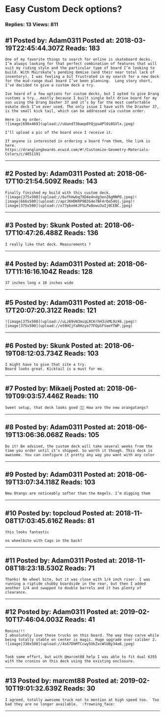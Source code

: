 # Easy Custom Deck options?

### Replies: 13 Views: 811

## \#1 Posted by: Adam0311 Posted at: 2018-03-19T22:45:44.307Z Reads: 183

```
One of my favorite things to search for online is skateboard decks. I’m always looking for that perfect combination of features that will suit my riding style and the particular type of board I’m looking to build. With Muirskate’s pending demise (and their near total lack of inventory), I was feeling a bit frustrated in my search for a new deck for the mid-range dual board I’ve been planning.  Long story short, I’ve decided to give a custom deck a try. 

Ive heard of a few options for custom decks, but I opted to give Drang customs a try...mostly because I built single belt drive board for my son using the Drang Dasher 37 and it’s by far the most comfortable eskate deck I’ve ever used. The only issue I have with the Drasher 37, is the small kick tail, which can be addressed via custom order. 

Here is my order.
![image|690x469](upload://uUand73baep0YQjpu4PlOi0GVlx.jpeg)

I’ll upload a pic of the board once I receive it. 

If anyone is interested in ordering a board from them, the link is here.
https://dranglongboards.ecwid.com/#!/Customize-Geometry-Materials-Colors/c/4051191
```

---
## \#2 Posted by: Adam0311 Posted at: 2018-06-17T10:21:54.509Z Reads: 143

```
Finally finished my build with this custom deck.
![image|375x500](upload://6ufhHwbq7XD4e4ndg3enZ6gMNPD.jpeg)![image|666x500](upload://aprJKHDKRP9B3S4e7BF4rOa54Uj.jpeg)![image|375x500](upload://x77pkemkJFSLPw8owu3uIj0CEBC.jpeg)
```

---
## \#3 Posted by: Skunk Posted at: 2018-06-17T10:47:26.488Z Reads: 136

```
I really like that deck. Measurements ?
```

---
## \#4 Posted by: Adam0311 Posted at: 2018-06-17T11:16:16.104Z Reads: 128

```
37 inches long x 10 inches wide
```

---
## \#5 Posted by: Adam0311 Posted at: 2018-06-17T20:07:20.312Z Reads: 121

```
![image|375x500](upload://uLz69vN3msqL0CKrhH3ikML9zX6.jpeg)![image|375x500](upload://e59HIjFaRHzya77FOpSFVaeYTWP.jpeg)
```

---
## \#6 Posted by: Skunk Posted at: 2018-06-19T08:12:03.734Z Reads: 103

```
I might have to give that site a try. 
Board looks great. Kicktail is a must for me.
```

---
## \#7 Posted by: Mikaelj Posted at: 2018-06-19T09:03:57.446Z Reads: 110

```
Sweet setup, that deck looks good 👌🏼 How are the new orangatangs?
```

---
## \#8 Posted by: Adam0311 Posted at: 2018-06-19T13:06:36.068Z Reads: 105

```
Do it! Be advised, the custom deck will take several weeks from the time you order until it’s shipped. So worth it though. This deck is awesome. You can configure it pretty any way you want with any color
```

---
## \#9 Posted by: Adam0311 Posted at: 2018-06-19T13:07:34.118Z Reads: 103

```
New Otangs are noticeably softer than the Kegels. I’m digging them
```

---
## \#10 Posted by: topcloud Posted at: 2018-11-08T17:03:45.616Z Reads: 81

```
this looks fantastic

no wheelbite with Cags in the back?
```

---
## \#11 Posted by: Adam0311 Posted at: 2018-11-08T18:23:18.530Z Reads: 71

```
Thanks! No wheel bite, but it was close with 1/4 inch riser. I was running a riptide chubby boardside in the rear, but then I added another 1/4 and swapped to double barrels and it has plenty of clearance.
```

---
## \#12 Posted by: Adam0311 Posted at: 2019-02-10T17:46:04.003Z Reads: 41

```
Ronins!!! 
I absolutely love these trucks on this board. The way they carve while being totally stable on center is magic. Huge upgrade over caliber 2.
![image|330x500](upload://4s67DhMTCcwy5UkZxcWlUBy34a6.jpeg) 


Took some effort, but with @marcmt88 help I was able to fit dual 6355 with the cronins on this deck using the existing enclosure.
```

---
## \#13 Posted by: marcmt88 Posted at: 2019-02-10T19:01:32.639Z Reads: 30

```
I agreed, totally awesome truck not to mention at high speed too.  Too bad they are no longer available.  :frowning_face:
```

---
